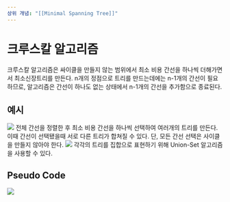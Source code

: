 ```yaml
---
상위 개념: "[[Minimal Spanning Tree]]"
---
```

# 크루스칼 알고리즘
크루스칼 알고리즘은 싸이클을 만들지 않는 범위에서 최소 비용 간선을 하나씩 더해가면서 최소신장트리를 만든다. n개의 정점으로 트리를 만드는데에는 n-1개의 간선이 필요하므로, 알고리즘은 간선이 하나도 없는 상태에서 n-1개의 간선을 추가함으로 종료된다.

## 예시
![](https://i.imgur.com/w0URAw7.png)
전체 간선을 정렬한 후 최소 비용 간선을 하나씩 선택하여 여러개의 트리를 만든다. 이때 간선이 선택됐을때 서로 다른 트리가 합쳐질 수 있다. 단, 모든 간선 선택은 사이클을 만들지 않아야 한다.
![](https://i.imgur.com/hqpfAQc.png)
각각의 트리를 집합으로 표현하기 위해 Union-Set 알고리즘을 사용할 수 있다.
## Pseudo Code
![](https://i.imgur.com/X1bKInh.png)

